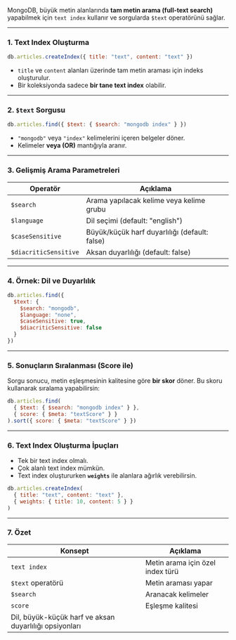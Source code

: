 
MongoDB, büyük metin alanlarında **tam metin arama (full-text search)** yapabilmek için `text index` kullanır ve sorgularda `$text` operatörünü sağlar.

---

### 1. Text Index Oluşturma

```js
db.articles.createIndex({ title: "text", content: "text" })
```

- `title` ve `content` alanları üzerinde tam metin araması için indeks oluşturulur.
- Bir koleksiyonda sadece **bir tane text index** olabilir.

---

### 2. `$text` Sorgusu

```js
db.articles.find({ $text: { $search: "mongodb index" } })
```

- `"mongodb"` veya `"index"` kelimelerini içeren belgeler döner.
- Kelimeler **veya (OR)** mantığıyla aranır.

---

### 3. Gelişmiş Arama Parametreleri

| Operatör              | Açıklama                                      |
| --------------------- | --------------------------------------------- |
| `$search`             | Arama yapılacak kelime veya kelime grubu      |
| `$language`           | Dil seçimi (default: "english")               |
| `$caseSensitive`      | Büyük/küçük harf duyarlılığı (default: false) |
| `$diacriticSensitive` | Aksan duyarlılığı (default: false)            |

---

### 4. Örnek: Dil ve Duyarlılık

```js
db.articles.find({
  $text: {
    $search: "mongodb",
    $language: "none",
    $caseSensitive: true,
    $diacriticSensitive: false
  }
})
```

---

### 5. Sonuçların Sıralanması (Score ile)

Sorgu sonucu, metin eşleşmesinin kalitesine göre **bir skor** döner. Bu skoru kullanarak sıralama yapabilirsin:

```js
db.articles.find(
  { $text: { $search: "mongodb index" } },
  { score: { $meta: "textScore" } }
).sort({ score: { $meta: "textScore" } })
```

---

### 6. Text Index Oluşturma İpuçları

- Tek bir text index olmalı.    
- Çok alanlı text index mümkün.
- Text index oluştururken **`weights`** ile alanlara ağırlık verebilirsin.

```js
db.articles.createIndex(
  { title: "text", content: "text" },
  { weights: { title: 10, content: 5 } }
)
```

---

### 7. Özet

| Konsept                                                | Açıklama                         |
| ------------------------------------------------------ | -------------------------------- |
| `text index`                                           | Metin arama için özel index türü |
| `$text` operatörü                                      | Metin araması yapar              |
| `$search`                                              | Aranacak kelimeler               |
| `score`                                                | Eşleşme kalitesi                 |
| Dil, büyük-küçük harf ve aksan duyarlılığı opsiyonları |                                  |
